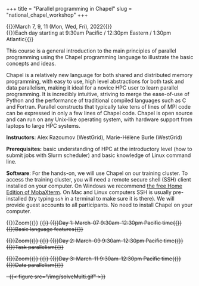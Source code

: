 +++
title = "Parallel programming in Chapel"
slug = "national_chapel_workshop"
+++

{{<cor>}}March 7, 9, 11 (Mon, Wed, Fri), 2022{{</cor>}}\
{{<cgr>}}Each day starting at 9:30am Pacific / 12:30pm Eastern / 1:30pm Atlantic{{</cgr>}}

This course is a general introduction to the main principles of parallel programming using the Chapel programming
language to illustrate the basic concepts and ideas.

Chapel is a relatively new language for both shared and distributed memory programming, with easy to use, high level
abstractions for both task and data parallelism, making it ideal for a novice HPC user to learn parallel programming. It
is incredibly intuitive, striving to merge the ease-of-use of Python and the performance of traditional compiled
languages such as C and Fortran. Parallel constructs that typically take tens of lines of MPI code can be expressed in
only a few lines of Chapel code. Chapel is open source and can run on any Unix-like operating system, with hardware
support from laptops to large HPC systems.

<!-- This course will start at 9am Pacific Time and will run until 5pm Pacific Time. Its format will be a combination of -->
<!-- several interactive Zoom sessions and the reading materials in-between the Zoom sessions. Course materials will be added -->
<!-- here shortly before the start of the course. -->
<!-- --- -->

<!-- Julia is a high-level programming language well suited for scientific computing and data science. Just-in-time -->
<!-- compilation, among other things, makes Julia really fast, yet interactive. For heavy computations, Julia supports -->
<!-- multi-threaded and multi-process parallelism, both natively and via a number of external packages. It also supports -->
<!-- memory arrays distributed across multiple processes either on the same or different nodes. In this hands-on introductory -->
<!-- workshop, we will start with a detailed look at multi-threaded programming in Julia, with many hands-on examples. We -->
<!-- will next study multi-processing with the Distributed standard library and its large array of tools. Finally, we will -->
<!-- work with large data structures on multiple processes using DistributedArrays and SharedArrays libraries. We will demo -->
<!-- parallelization using several problem solvers: a slowly converging series, a Julia set, and -- if time allows -- a -->
<!-- linear algebra solver and an N-body solver. We will run examples on a multi-core laptop and an HPC cluster. -->

<!-- 1. Instructor / helpers / course introduction -->
<!-- 1. Introduction to Chapel (download the [PDF slides](http://bit.ly/chapeltop)) -->
<!-- 1. Distribute usernames and passwords -->
<!-- 1. Hands-on on the cluster:   -->
<!--   4.1 let's try to log in to the training cluster   -->
<!--   4.2 let's try loading single-locale Chapel and compiling a simple code   -->
<!--   4.3 let's write a makefile for compiling Chapel codes   -->
<!--   4.4 let's submit a serial job script to run Chapel on a compute node -->
<!-- 1. Review the program for self-study:   -->
<!--   5.1 build step-by-step a serial heat diffusion solver   -->
<!--   5.2 task parallelism in shared-memory -->
<!-- Start with the **Basic language features** page. Next go to **Task parallelism** and try to go as far as you can in that -->
<!-- page before the mid-day session. I suggest skipping *"Parallelizing the heat transfer equation"* subsection at the end -->
<!-- to save time. -->
<!-- Try to do all exercises in the lessons. The solutions are posted at the end of each page: please try not to look at them -->
<!-- while working on the problems. -->

<!-- 1. Answer any questions + go through the main points from the morning   -->
<!--     1.1 serial heat diffusion solver   -->
<!--     1.1 task parallelism in shared-memory -->
<!-- 1. Review the program for the afternoon: data parallelism -->
<!-- 1. Let's try loading multi-locale Chapel and compiling a simple multi-locale code -->

**Instructors**: Alex Razoumov (WestGrid), Marie-Hélène Burle (WestGrid)

**Prerequisites:** basic understanding of HPC at the introductory level (how to submit jobs with Slurm scheduler) and
  basic knowledge of Linux command line.

**Software**: For the hands-on, we will use Chapel on our training cluster. To access the training cluster, you will
need a remote secure shell (SSH) client installed on your computer. On Windows we recommend
[the free Home Edition of MobaXterm](https://mobaxterm.mobatek.net/download.html). On Mac and Linux computers SSH is
usually pre-installed (try typing `ssh` in a terminal to make sure it is there). We will provide guest accounts to all
participants. No need to install Chapel on your computer.

{{<cor>}}Zoom{{</cor>}} {{<s>}} {{<cgr>}}Day 1: March-07 9:30am-12:30pm Pacific time{{</cgr>}}\
{{<nolinktitle>}}Basic language features{{</nolinktitle>}}
<!-- {{<linktitle url="../chapel202203/chapel-01-base" text="Basic language features">}} -->

{{<cor>}}Zoom{{</cor>}} {{<s>}} {{<cgr>}}Day 2: March-09 9:30am-12:30pm Pacific time{{</cgr>}}\
{{<nolinktitle>}}Task parallelism{{</nolinktitle>}}
<!-- {{<linktitle url="../chapel202203/chapel-02-task-parallelism" text="Task parallelism">}} -->

{{<cor>}}Zoom{{</cor>}} {{<s>}} {{<cgr>}}Day 3: March-11 9:30am-12:30pm Pacific time{{</cgr>}}\
{{<nolinktitle>}}Data parallelism{{</nolinktitle>}}
<!-- {{<linktitle url="../chapel202203/chapel-03-domain-parallelism" text="Data parallelism">}}\ -->
<!-- {{<nolinktitle>}}Cover challenges, do some exercises, and wrap up the course.{{</nolinktitle>}} -->

&nbsp;
{{< figure src="/img/solveMulti.gif" >}}
